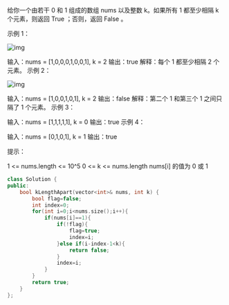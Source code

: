 给你一个由若干 0 和 1 组成的数组 nums 以及整数 k。如果所有 1 都至少相隔 k 个元素，则返回 True ；否则，返回 False 。

 

示例 1：

![img](https://assets.leetcode-cn.com/aliyun-lc-upload/uploads/2020/05/03/sample_1_1791.png)

输入：nums = [1,0,0,0,1,0,0,1], k = 2
输出：true
解释：每个 1 都至少相隔 2 个元素。
示例 2：

![img](https://assets.leetcode-cn.com/aliyun-lc-upload/uploads/2020/05/03/sample_2_1791.png)

输入：nums = [1,0,0,1,0,1], k = 2
输出：false
解释：第二个 1 和第三个 1 之间只隔了 1 个元素。
示例 3：

输入：nums = [1,1,1,1,1], k = 0
输出：true
示例 4：

输入：nums = [0,1,0,1], k = 1
输出：true


提示：

1 <= nums.length <= 10^5
0 <= k <= nums.length
nums[i] 的值为 0 或 1

```cpp
class Solution {
public:
    bool kLengthApart(vector<int>& nums, int k) {
        bool flag=false;
        int index=0;
        for(int i=0;i<nums.size();i++){
            if(nums[i]==1){
                if(!flag){
                    flag=true;
                    index=i;
                }else if(i-index-1<k){
                    return false;
                }
                index=i;
            }
        }
        return true;
    }
};
```

